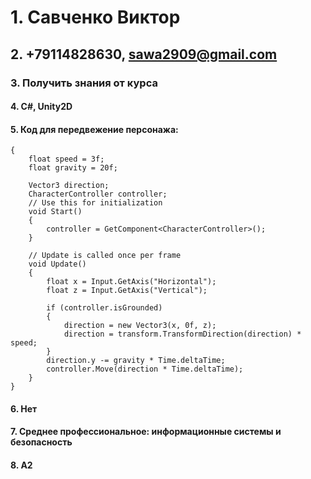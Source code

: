 # 1. Савченко Виктор

## 2. +79114828630, sawa2909@gmail.com

### 3. Получить знания от курса 

#### 4. C#, Unity2D

#### 5. Код для передвежение персонажа:
```
{
    float speed = 3f;
    float gravity = 20f;

    Vector3 direction;
    CharacterController controller;
    // Use this for initialization
    void Start()
    {
        controller = GetComponent<CharacterController>();
    }

    // Update is called once per frame
    void Update()
    {
        float x = Input.GetAxis("Horizontal");
        float z = Input.GetAxis("Vertical");

        if (controller.isGrounded)
        {
            direction = new Vector3(x, 0f, z);
            direction = transform.TransformDirection(direction) * speed;
        }
        direction.y -= gravity * Time.deltaTime;
        controller.Move(direction * Time.deltaTime);
    }
}
```
#### 6. Нет

#### 7. Среднее профессиональное: информационные системы и безопасность

#### 8. А2


